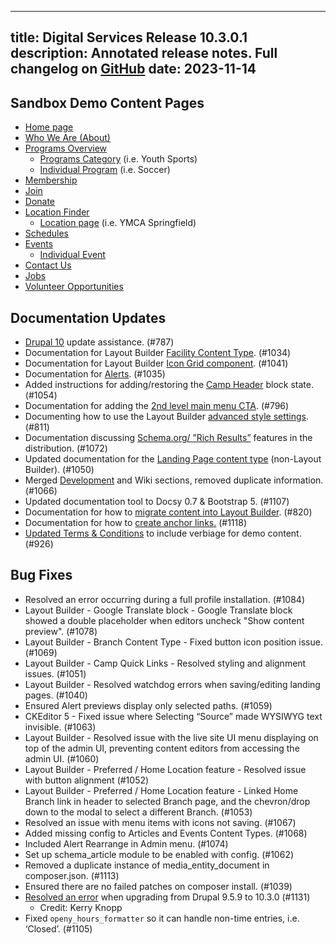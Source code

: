  ---
title: Digital Services Release 10.3.0.1
description: Annotated release notes. Full changelog on [GitHub](https://github.com/YCloudYUSA/yusaopeny/releases/tag/10.3.0.1)
date: 2023-11-14
---

## Sandbox Demo Content Pages

* [Home page](https://carnation-ws.y.org/)
* [Who We Are (About)](https://carnation-ws.y.org/demo-who-we-are)
* [Programs Overview](https://carnation-ws.y.org/demo-programs-overview)
  * [Programs Category](https://carnation-ws.y.org/demo-programs-category) (i.e. Youth Sports)
  * [Individual Program](https://carnation-ws.y.org/demo-program-individual) (i.e. Soccer)
* [Membership](https://carnation-ws.y.org/demo-membership)
* [Join](https://carnation-ws.y.org/demo-join-y)
* [Donate](https://carnation-ws.y.org/demo-donate)
* [Location Finder](https://carnation-ws.y.org/demo-location-finder?type=ymca,camps&amenities)
  * [Location page](https://carnation-ws.y.org/locations/downtown-springfield) (i.e. YMCA Springfield)
* [Schedules](https://carnation-ws.y.org/demo-schedules)
* [Events](https://carnation-ws.y.org/demo-events)
  * [Individual Event](https://carnation-ws.y.org/events/forever-young-picnic-lunch-cruise)
* [Contact Us](https://carnation-ws.y.org/demo-contact-us)
* [Jobs](https://carnation-ws.y.org/demo-jobs)
* [Volunteer Opportunities](https://carnation-ws.y.org/demo-volunteer-opportunities)

## Documentation Updates

* [Drupal 10](/docs/development/drupal-10-update/) update assistance. (#787)
* Documentation for Layout Builder [Facility Content Type](/docs/user-documentation/content-types/facility/). (#1034)
* Documentation for Layout Builder [Icon Grid component](/docs/user-documentation/layout-builder/icon-grid/). (#1041)
* Documentation for [Alerts](/docs/user-documentation/content-types/alert/). (#1035)
* Added instructions for adding/restoring the [Camp Header](/docs/user-documentation/content-types/camp/#camp-header-layout) block state. (#1054)
* Documentation for adding the [2nd level main menu CTA](/docs/user-documentation/layout-builder/header-footer/#main-menu-cta-block). (#796)
* Documenting how to use the Layout Builder [advanced style settings](/docs/user-documentation/layout-builder/advanced-options/). (#811)
* Documentation discussing [Schema.org/ ”Rich Results”](/docs/howto/use-structured-data/) features in the distribution. (#1072)
* Updated documentation for the [Landing Page content type](/docs/content-structure/content-types/landing-page/) (non-Layout Builder). (#1050)
* Merged [Development](/docs/development/) and Wiki sections, removed duplicate information. (#1066)
* Updated documentation tool to Docsy 0.7 & Bootstrap 5. (#1107)
* Documentation for how to [migrate content into Layout Builder](/docs/howto/migrate-to-lb/). (#820)
* Documentation for how to [create anchor links.](/docs/user-documentation/text-editor/adding-links/#anchor-links) (#1118)
* [Updated Terms & Conditions](/docs/development/ws-terms-conditions/) to include verbiage for demo content. (#926)

## Bug Fixes

* Resolved an error occurring during a full profile installation. (#1084)
* Layout Builder - Google Translate block - Google Translate block showed a double placeholder when editors uncheck "Show content preview". (#1078)
* Layout Builder - Branch Content Type - Fixed button icon position issue. (#1069)
* Layout Builder - Camp Quick Links - Resolved styling and alignment issues. (#1051)
* Layout Builder - Resolved watchdog errors when saving/editing landing pages. (#1040)
* Ensured Alert previews display only selected paths. (#1059)
* CKEditor 5 - Fixed issue where Selecting “Source” made WYSIWYG text invisible. (#1063)
* Layout Builder - Resolved issue with the live site UI menu displaying on top of the admin UI, preventing content editors from accessing the admin UI. (#1060)
* Layout Builder - Preferred / Home Location feature - Resolved issue with button alignment (#1052)
* Layout Builder - Preferred / Home Location feature - Linked Home Branch link in header to selected Branch page, and the chevron/drop down to the modal to select a different Branch. (#1053)
* Resolved an issue with menu items with icons not saving. (#1067)
* Added missing config to Articles and Events Content Types. (#1068)
* Included Alert Rearrange in Admin menu. (#1074)
* Set up schema_article module to be enabled with config. (#1062)
* Removed a duplicate instance of media_entity_document in composer.json. (#1113)
* Ensured there are no failed patches on composer install. (#1039)
* [Resolved an error](https://github.com/ynorth-projects/openy_pef_gxp_sync/pull/6#issuecomment-1791633131) when upgrading from Drupal 9.5.9 to 10.3.0 (#1131)
  * Credit: Kerry Knopp
* Fixed `openy_hours_formatter` so it can handle non-time entries, i.e. ‘Closed’. (#1105)
